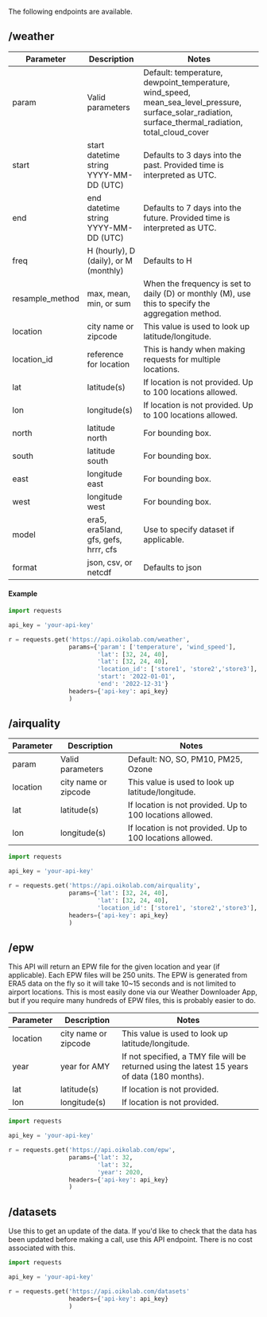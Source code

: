 The following endpoints are available.

## /weather 

Parameter | Description                            | Notes
--------- |----------------------------------------| -------------
param   | Valid parameters                       | Default: temperature, dewpoint_temperature, wind_speed, mean_sea_level_pressure, surface_solar_radiation, surface_thermal_radiation, total_cloud_cover
start   | start datetime string YYYY-MM-DD (UTC) | Defaults to 3 days into the past. Provided time is interpreted as UTC.
end     | end datetime string YYYY-MM-DD (UTC)   | Defaults to 7 days into the future. Provided time is interpreted as UTC.
freq    | H (hourly), D (daily), or M (monthly)  | Defaults to H 
resample_method   | max, mean, min, or sum                 | When the frequency is set to daily (D) or monthly (M), use this to specify the aggregation method.
location| city name or zipcode                   | This value is used to look up latitude/longitude.
location_id| reference for location                 | This is handy when making requests for multiple locations.
lat     | latitude(s)                            | If location is not provided. Up to 100 locations allowed.
lon     | longitude(s)                           | If location is not provided. Up to 100 locations allowed.
north   | latitude north                         | For bounding box.
south   | latitude south                         | For bounding box.
east    | longitude east                         | For bounding box.
west    | longitude west                         | For bounding box.
model   | era5, era5land, gfs, gefs, hrrr, cfs   | Use to specify dataset if applicable.
format  | json, csv, or netcdf                   | Defaults to json

#### Example
```py linenums="1"
import requests

api_key = 'your-api-key'

r = requests.get('https://api.oikolab.com/weather',
                 params={'param': ['temperature', 'wind_speed'],
                         'lat': [32, 24, 40],
                         'lat': [32, 24, 40],
                         'location_id': ['store1', 'store2','store3'],
                         'start': '2022-01-01',
                         'end': '2022-12-31'}
                 headers={'api-key': api_key}
                 )
```


## /airquality

Parameter | Description           | Notes
--------- |-----------------------| -------------
param   | Valid parameters      | Default: NO, SO, PM10, PM25, Ozone
location| city name or zipcode  | This value is used to look up latitude/longitude.
lat     | latitude(s)           | If location is not provided. Up to 100 locations allowed.
lon     | longitude(s)          | If location is not provided. Up to 100 locations allowed.

```py linenums="1"
import requests

api_key = 'your-api-key'

r = requests.get('https://api.oikolab.com/airquality',
                 params={'lat': [32, 24, 40],
                         'lat': [32, 24, 40],
                         'location_id': ['store1', 'store2','store3'],
                 headers={'api-key': api_key}
                 )
```

## /epw

This API will return an EPW file for the given location and year (if applicable). Each EPW files will be 250 units. The EPW is generated from ERA5 data on the fly so it will take 10~15 seconds and is not limited to airport locations. This is most easily done via our Weather Downloader App, but if you require many hundreds of EPW files, this is probably easier to do.

Parameter | Description            | Notes
--------- |------------------------| -------------
location  | city name or zipcode   | This value is used to look up latitude/longitude.
year      | year for AMY           | If not specified, a TMY file will be returned using the latest 15 years of data (180 months).
lat       | latitude(s)            | If location is not provided.
lon       | longitude(s)           | If location is not provided.

```py linenums="1"
import requests

api_key = 'your-api-key'

r = requests.get('https://api.oikolab.com/epw',
                 params={'lat': 32,
                         'lat': 32,
                         'year': 2020,
                 headers={'api-key': api_key}
                 )
```


## /datasets

Use this to get an update of the data. If you'd like to check that the data has been updated before making a call, use this API endpoint. There is no cost associated with this.

```py linenums="1"
import requests

api_key = 'your-api-key'

r = requests.get('https://api.oikolab.com/datasets'
                 headers={'api-key': api_key}
                 )
```
